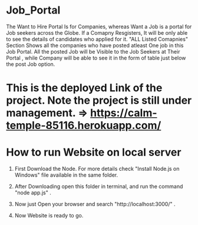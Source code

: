# Job_Portal



The Want to Hire Portal Is for Companies, whereas Want a Job is a portal for Job seekers across the Globe. If a Comapny Resgisters, It will be only able to see the details of candidates who applied for it. "ALL Listed Comapnies" Section Shows all the companies who have posted atleast One job in this Job Portal. All the posted Job will be Visible to the Job Seekers at Their Portal , while Company will be able to see it in the form of table just below the post Job option.



# This is the deployed Link of the project. Note the project is still under management.   => https://calm-temple-85116.herokuapp.com/

# How to run Website on local server

1. First Download the Node. For more details check "Install Node.js on Windows" file available in the same folder.

2. After Downloading open this folder in terminal, and run the command "node app.js" .

3. Now just Open your browser and search "http://localhost:3000/" .

4. Now Website is ready to go.
